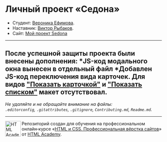 # Личный проект «Седона»

* Студент: [Вероника Ефимова](https://up.htmlacademy.ru/htmlcss/40/user/2475289).
* Наставник: [Виктор Рыбаков](https://htmlacademy.ru/profile/viktor-rybakov).
* Сайт: [Мой проект Sedona](https://nicae-dev.github.io/2475289-sedona-40/)

---
После успешной защиты проекта были внесены дополнения:
*JS-код модального окна вынесен в отдельный файл
*Добавлен JS-код переключения вида карточек. Для видов ["Показать карточкой"](https://nicae-dev.github.io/2475289-sedona-40/catalog.html?view=card) и ["Показать списком"](https://nicae-dev.github.io/2475289-sedona-40/catalog.html?view=list) макет отсутствовал.
---

_Не удаляйте и не обращайте внимание на файлы:_<br>
_`.editorconfig`, `.gitattributes`, `.gitignore`, `Contributing.md`, `Readme.md`._

---

<a href="https://htmlacademy.ru/intensive/htmlcss"><img align="left" width="50" height="50" alt="HTML Academy" src="https://up.htmlacademy.ru/static/img/intensive/htmlcss/logo-for-github-2.png"></a>

Репозиторий создан для обучения на профессиональном онлайн‑курсе «[HTML и CSS. Профессиональная вёрстка сайтов](https://htmlacademy.ru/intensive/htmlcss)» от [HTML Academy](https://htmlacademy.ru).
